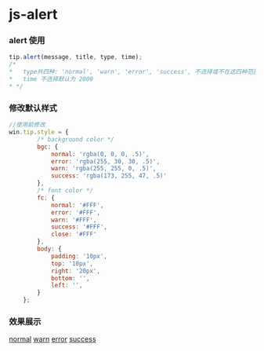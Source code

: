 # js-alert

### alert 使用
```javascript
tip.alert(message, title, type, time);
/*
*   type共四种: 'normal', 'warn', 'error', 'success', 不选择或不在这四种范围之内，默认为 'normal'
*   time 不选择默认为 2000
* */
```

### 修改默认样式
```javascript
//使用前修改
win.tip.style = {
        /* background color */
        bgc: {
            normal: 'rgba(0, 0, 0, .5)',
            error: 'rgba(255, 30, 30, .5)',
            warn: 'rgba(255, 255, 0, .5)',
            success: 'rgba(173, 255, 47, .5)'
        },
        /* font color */
        fc: {
            normal: '#FFF',
            error: '#FFF',
            warn: '#FFF',
            success: '#FFF',
            close: '#FFF'
        },
        body: {
            padding: '10px',
            top: '10px',
            right: '20px',
            bottom: '',
            left: '',
        }
    };
```
### 效果展示
[normal](image/normal.png) [warn](image/warn.png) [error](image/error.png) [success](image/success.png)